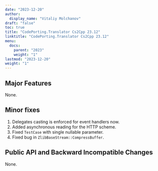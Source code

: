 ```yaml
---
date: "2023-12-20"
author:
  display_name: "Vitaliy Molchanov"
draft: "false"
toc: true
title: "CodePorting.Translator Cs2Cpp 23.12"
linktitle: "CodePorting.Translator Cs2Cpp 23.12"
menu:
  docs:
    parent: "2023"
    weight: "1"
lastmod: "2023-12-20"
weight: "1"
---
```


## Major Features ##

None.

## Minor fixes ##

1. Delegates casting is enforced for event handlers now.
1. Added asynchronous reading for the HTTP scheme.
1. Fixed `TestCase` with single nullable parameter.
1. Fixed bug in `ZlibBaseStream::CompressBuffer`.

## Public API and Backward Incompatible Changes ##

None.
